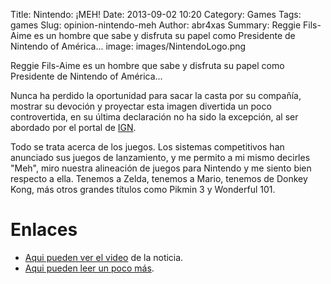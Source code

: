 Title: Nintendo: ¡MEH!
Date: 2013-09-02 10:20
Category: Games
Tags: games
Slug: opinion-nintendo-meh
Author: abr4xas
Summary: Reggie Fils-Aime es un hombre que sabe y disfruta su papel como Presidente de Nintendo of América...
image: images/NintendoLogo.png

Reggie Fils-Aime es un hombre que sabe y disfruta su papel como Presidente de Nintendo of América...

Nunca ha perdido la oportunidad para sacar la casta por su compañía, mostrar su devoción y proyectar esta imagen divertida un poco controvertida, en su última declaración no ha sido la excepción, al ser abordado por el portal de [IGN](http://www.ign.com/articles/2013/08/28/nintendo-president-on-ps4-xbox-one-launch-lineups-meh).

Todo se trata acerca de los juegos. Los sistemas competitivos han anunciado sus juegos de lanzamiento, y me permito a mi mismo decirles "Meh", miro nuestra alineación de juegos para Nintendo y me siento bien respecto a ella. Tenemos a Zelda, tenemos a Mario, tenemos de Donkey Kong, más otros grandes títulos como Pikmin 3 y Wonderful 101.


# Enlaces

* [Aqui pueden ver el video](http://www.ign.com/videos/2013/08/28/nintendo-on-next-gen-lineups-meh) de la noticia.
* [Aqui pueden leer un poco más](http://ecetia.com/2013/08/opinion-de-nintendo-sobre-xbox-one).
